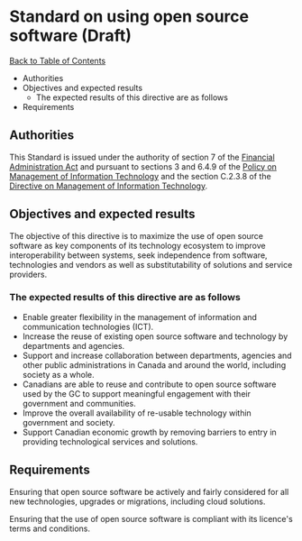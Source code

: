 # Standard on using open source software (Draft)

[Back to Table of Contents](../../README.md#english-content)

* Authorities
* Objectives and expected results
  * The expected results of this directive are as follows
* Requirements

## Authorities

This Standard is issued under the authority of section 7 of the [Financial Administration Act](https://laws-lois.justice.gc.ca/eng/acts/f-11/) and pursuant to sections 3 and 6.4.9 of the [Policy on Management of Information Technology](https://www.tbs-sct.gc.ca/pol/doc-eng.aspx?id=12755) and the section C.2.3.8 of the [Directive on Management of Information Technology](https://www.tbs-sct.gc.ca/pol/doc-eng.aspx?id=15249#claC.2.3.8).

## Objectives and expected results

The objective of this directive is to maximize the use of open source software as key components of its technology ecosystem to improve interoperability between systems, seek independence from software, technologies and vendors as well as substitutability of solutions and service providers.

### The expected results of this directive are as follows

* Enable greater flexibility in the management of information and communication technologies (ICT).
* Increase the reuse of existing open source software and technology by departments and agencies.
* Support and increase collaboration between departments, agencies and other public administrations in Canada and around the world, including society as a whole.
* Canadians are able to reuse and contribute to open source software used by the GC to support meaningful engagement with their government and communities.
* Improve the overall availability of re-usable technology within government and society.
* Support Canadian economic growth by removing barriers to entry in providing technological services and solutions.

## Requirements

Ensuring that open source software be actively and fairly considered for all new technologies, upgrades or migrations, including cloud solutions.

Ensuring that the use of open source software is compliant with its licence's terms and conditions.
